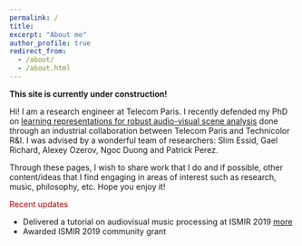 ```yaml
---
permalink: /
title:
excerpt: "About me"
author_profile: true
redirect_from: 
  - /about/
  - /about.html
---
```


**This site is currently under construction!**

Hi! I am a research engineer at Telecom Paris. I recently defended my PhD on [learning representations for robust audio-visual scene analysis](https://pastel.archives-ouvertes.fr/tel-02115465) done through an industrial collaboration between Telecom Paris and Technicolor R&I. I was advised by a wonderful team of researchers: Slim Essid, Gael Richard, Alexey Ozerov, Ngoc Duong and Patrick Perez. 

Through these pages, I wish to share work that I do and if possible, other content/ideas that I find engaging in areas of interest such as research, music, philosophy, etc. Hope you enjoy it!

<p style="color:#b30000">Recent updates</p>

 - Delivered a tutorial on audiovisual music processing at ISMIR 2019 [more](/2019-ismir2019/)  
 - Awarded ISMIR 2019 community grant
